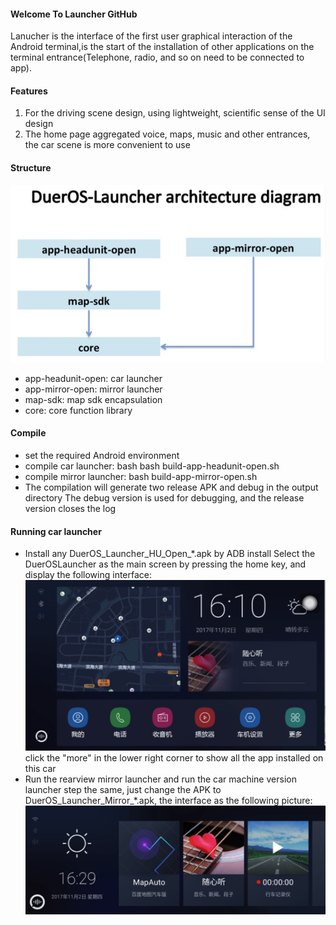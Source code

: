 #### Welcome To Launcher GitHub
Lanucher is the interface of the first user graphical interaction of the Android terminal,is the start of the installation of other applications on the terminal entrance(Telephone, radio, and so on need to be connected to app).
#### Features
1. For the driving scene design, using lightweight, scientific sense of the UI design
2. The home page aggregated voice, maps, music and other entrances, the car scene is more convenient to use

#### Structure

![](launcher_en.jpeg)

- app-headunit-open: car launcher
- app-mirror-open: mirror launcher
- map-sdk: map sdk encapsulation
- core: core function library

#### Compile
- set the required Android environment
- compile car launcher: bash bash build-app-headunit-open.sh
- compile mirror launcher: bash build-app-mirror-open.sh
- The compilation will generate two release APK and debug in the output directory 
The debug version is used for debugging, and the release version closes the log

#### Running car launcher
- Install any DuerOS\_Launcher\_HU\_Open_*.apk by ADB install
Select the DuerOSLauncher as the main screen by pressing the home key, and display the following interface:
![launcher](main_page.jpeg)
click the "more" in the lower right corner to show all the app installed on this car
- Run the rearview mirror launcher and run the car machine version launcher step the same, just change the APK to DuerOS\_Launcher\_Mirror_*.apk, the interface as the following picture:![](more_page.jpeg)
